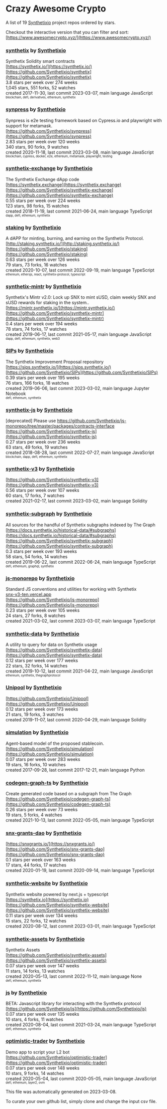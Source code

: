 # Crazy Awesome Crypto
A list of 19 [Synthetixio](https://github.com/Synthetixio) project repos ordered by stars.  

Checkout the interactive version that you can filter and sort: 
[https://www.awesomecrypto.xyz/](https://www.awesomecrypto.xyz/)  


### [synthetix](https://github.com/Synthetixio/synthetix) by [Synthetixio](https://github.com/Synthetixio)  
Synthetix Solidity smart contracts  
[https://synthetix.io/](https://synthetix.io/)  
[https://github.com/Synthetixio/synthetix](https://github.com/Synthetixio/synthetix)  
3.8 stars per week over 274 weeks  
1,045 stars, 551 forks, 52 watches  
created 2017-11-30, last commit 2023-03-07, main language JavaScript  
<sub><sup>blockchain, defi, derivatives, ethereum, synthetix</sup></sub>


### [synpress](https://github.com/Synthetixio/synpress) by [Synthetixio](https://github.com/Synthetixio)  
Synpress is e2e testing framework based on Cypress.io and playwright with support for metamask.  
[https://github.com/Synthetixio/synpress](https://github.com/Synthetixio/synpress)  
2.83 stars per week over 120 weeks  
340 stars, 90 forks, 9 watches  
created 2020-11-18, last commit 2023-03-08, main language JavaScript  
<sub><sup>blockchain, cypress, docker, e2e, ethereum, metamask, playwright, testing</sup></sub>


### [synthetix-exchange](https://github.com/Synthetixio/synthetix-exchange) by [Synthetixio](https://github.com/Synthetixio)  
The Synthetix Exchange dApp code  
[https://synthetix.exchange](https://synthetix.exchange)  
[https://github.com/Synthetixio/synthetix-exchange](https://github.com/Synthetixio/synthetix-exchange)  
0.55 stars per week over 224 weeks  
123 stars, 98 forks, 15 watches  
created 2018-11-19, last commit 2021-06-24, main language TypeScript  
<sub><sup>dapp, defi, ethereum, synthetix</sup></sub>


### [staking](https://github.com/Synthetixio/staking) by [Synthetixio](https://github.com/Synthetixio)  
A dAPP for minting, burning, and earning on the Synthetix Protocol.   
[http://staking.synthetix.io/](http://staking.synthetix.io/)  
[https://github.com/Synthetixio/staking](https://github.com/Synthetixio/staking)  
0.63 stars per week over 126 weeks  
79 stars, 73 forks, 16 watches  
created 2020-10-07, last commit 2022-09-19, main language TypeScript  
<sub><sup>ethereum, ethersjs, react, synthetix-protocol, typescript</sup></sub>


### [synthetix-mintr](https://github.com/Synthetixio/synthetix-mintr) by [Synthetixio](https://github.com/Synthetixio)  
Synthetix's Mintr v2.0: Lock up SNX to mint sUSD, claim weekly SNX and sUSD rewards for staking in the system..  
[https://mintr.synthetix.io/](https://mintr.synthetix.io/)  
[https://github.com/Synthetixio/synthetix-mintr](https://github.com/Synthetixio/synthetix-mintr)  
0.4 stars per week over 194 weeks  
78 stars, 74 forks, 17 watches  
created 2019-06-17, last commit 2021-05-17, main language JavaScript  
<sub><sup>dapp, defi, ethereum, synthetix, web3</sup></sub>


### [SIPs](https://github.com/Synthetixio/SIPs) by [Synthetixio](https://github.com/Synthetixio)  
The Synthetix Improvement Proposal repository  
[https://sips.synthetix.io/](https://sips.synthetix.io/)  
[https://github.com/Synthetixio/SIPs](https://github.com/Synthetixio/SIPs)  
0.39 stars per week over 195 weeks  
76 stars, 166 forks, 18 watches  
created 2019-06-06, last commit 2023-03-02, main language Jupyter Notebook  
<sub><sup>defi, ethereum, synthetix</sup></sub>


### [synthetix-js](https://github.com/Synthetixio/synthetix-js) by [Synthetixio](https://github.com/Synthetixio)  
[deprecated] Please use https://github.com/Synthetixio/js-monorepo/tree/master/packages/contracts-interface  
[https://github.com/Synthetixio/synthetix-js](https://github.com/Synthetixio/synthetix-js)  
0.27 stars per week over 236 weeks  
63 stars, 49 forks, 19 watches  
created 2018-08-28, last commit 2022-07-27, main language JavaScript  
<sub><sup>blockchain, dapp, defi, ethereum, synthetix</sup></sub>


### [synthetix-v3](https://github.com/Synthetixio/synthetix-v3) by [Synthetixio](https://github.com/Synthetixio)  
  
[https://github.com/Synthetixio/synthetix-v3](https://github.com/Synthetixio/synthetix-v3)  
0.56 stars per week over 107 weeks  
60 stars, 17 forks, 7 watches  
created 2021-02-17, last commit 2023-03-02, main language Solidity  


### [synthetix-subgraph](https://github.com/Synthetixio/synthetix-subgraph) by [Synthetixio](https://github.com/Synthetixio)  
All sources for the handful of Synthetix subgraphs indexed by The Graph  
[https://docs.synthetix.io/historical-data/#subgraphs](https://docs.synthetix.io/historical-data/#subgraphs)  
[https://github.com/Synthetixio/synthetix-subgraph](https://github.com/Synthetixio/synthetix-subgraph)  
0.3 stars per week over 193 weeks  
58 stars, 54 forks, 14 watches  
created 2019-06-22, last commit 2022-06-24, main language TypeScript  
<sub><sup>defi, ethereum, graphql, synthetix</sup></sub>


### [js-monorepo](https://github.com/Synthetixio/js-monorepo) by [Synthetixio](https://github.com/Synthetixio)  
Standard JS conventions and utilities for working with Synthetix  
[snx-v3-ten.vercel.app](snx-v3-ten.vercel.app)  
[https://github.com/Synthetixio/js-monorepo](https://github.com/Synthetixio/js-monorepo)  
0.23 stars per week over 105 weeks  
24 stars, 27 forks, 8 watches  
created 2021-03-02, last commit 2023-03-07, main language TypeScript  


### [synthetix-data](https://github.com/Synthetixio/synthetix-data) by [Synthetixio](https://github.com/Synthetixio)  
A utility to query for data on Synthetix usage  
[https://github.com/Synthetixio/synthetix-data](https://github.com/Synthetixio/synthetix-data)  
0.12 stars per week over 177 weeks  
22 stars, 32 forks, 14 watches  
created 2019-10-12, last commit 2021-04-22, main language JavaScript  
<sub><sup>ethereum, synthetix, thegraphprotocol</sup></sub>


### [Unipool](https://github.com/Synthetixio/Unipool) by [Synthetixio](https://github.com/Synthetixio)  
  
[https://github.com/Synthetixio/Unipool](https://github.com/Synthetixio/Unipool)  
0.12 stars per week over 173 weeks  
21 stars, 19 forks, 3 watches  
created 2019-11-07, last commit 2020-04-29, main language Solidity  


### [simulation](https://github.com/Synthetixio/simulation) by [Synthetixio](https://github.com/Synthetixio)  
Agent-based model of the proposed stablecoin.  
[https://github.com/Synthetixio/simulation](https://github.com/Synthetixio/simulation)  
0.07 stars per week over 283 weeks  
19 stars, 16 forks, 10 watches  
created 2017-09-28, last commit 2017-12-21, main language Python  


### [codegen-graph-ts](https://github.com/Synthetixio/codegen-graph-ts) by [Synthetixio](https://github.com/Synthetixio)  
Create generated code based on a subgraph from The Graph  
[https://github.com/Synthetixio/codegen-graph-ts](https://github.com/Synthetixio/codegen-graph-ts)  
0.26 stars per week over 73 weeks  
19 stars, 5 forks, 4 watches  
created 2021-10-13, last commit 2022-05-05, main language TypeScript  


### [snx-grants-dao](https://github.com/Synthetixio/snx-grants-dao) by [Synthetixio](https://github.com/Synthetixio)  
  
[https://snxgrants.io/](https://snxgrants.io/)  
[https://github.com/Synthetixio/snx-grants-dao](https://github.com/Synthetixio/snx-grants-dao)  
0.1 stars per week over 163 weeks  
17 stars, 44 forks, 17 watches  
created 2020-01-19, last commit 2020-09-14, main language TypeScript  


### [synthetix-website](https://github.com/Synthetixio/synthetix-website) by [Synthetixio](https://github.com/Synthetixio)  
Synthetix website powered by next.js + typescript   
[https://synthetix.io](https://synthetix.io)  
[https://github.com/Synthetixio/synthetix-website](https://github.com/Synthetixio/synthetix-website)  
0.11 stars per week over 134 weeks  
15 stars, 22 forks, 12 watches  
created 2020-08-12, last commit 2023-03-01, main language TypeScript  


### [synthetix-assets](https://github.com/Synthetixio/synthetix-assets) by [Synthetixio](https://github.com/Synthetixio)  
Synthetix Assets  
[https://github.com/Synthetixio/synthetix-assets](https://github.com/Synthetixio/synthetix-assets)  
0.07 stars per week over 147 weeks  
11 stars, 14 forks, 13 watches  
created 2020-05-13, last commit 2022-11-12, main language None  
<sub><sup>defi, ethereum, synthetix</sup></sub>


### [js](https://github.com/Synthetixio/js) by [Synthetixio](https://github.com/Synthetixio)  
BETA: Javascript library for interacting with the Synthetix protocol  
[https://github.com/Synthetixio/js](https://github.com/Synthetixio/js)  
0.07 stars per week over 135 weeks  
10 stars, 4 forks, 11 watches  
created 2020-08-04, last commit 2021-03-24, main language TypeScript  
<sub><sup>defi, ethereum, synthetix</sup></sub>


### [optimistic-trader](https://github.com/Synthetixio/optimistic-trader) by [Synthetixio](https://github.com/Synthetixio)  
Demo app to script your L2 bot  
[https://github.com/Synthetixio/optimistic-trader](https://github.com/Synthetixio/optimistic-trader)  
0.07 stars per week over 148 weeks  
10 stars, 9 forks, 14 watches  
created 2020-05-04, last commit 2020-05-05, main language JavaScript  
<sub><sup>defi, ethereum, layer2, ovm</sup></sub>


This file was automatically generated on 2023-03-08.  

To curate your own github list, simply clone and change the input csv file.  